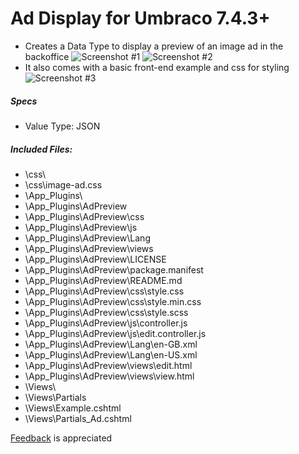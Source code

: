 # Ad Display for Umbraco 7.4.3+

- Creates a Data Type to display a preview of an image ad in the backoffice
	![Screenshot #1](../../../assets/imagead-1.png)
	![Screenshot #2](../../../assets/imagead-2.png)
- It also comes with a basic front-end example and css for styling
	![Screenshot #3](../../../assets/imagead-3.png)

##### Specs
- Value Type: JSON

##### Included Files:
- \css\
- \css\image-ad.css
- \App_Plugins\
- \App_Plugins\AdPreview
- \App_Plugins\AdPreview\css
- \App_Plugins\AdPreview\js
- \App_Plugins\AdPreview\Lang
- \App_Plugins\AdPreview\views
- \App_Plugins\AdPreview\LICENSE
- \App_Plugins\AdPreview\package.manifest
- \App_Plugins\AdPreview\README.md
- \App_Plugins\AdPreview\css\style.css
- \App_Plugins\AdPreview\css\style.min.css
- \App_Plugins\AdPreview\css\style.scss
- \App_Plugins\AdPreview\js\controller.js
- \App_Plugins\AdPreview\js\edit.controller.js
- \App_Plugins\AdPreview\Lang\en-GB.xml
- \App_Plugins\AdPreview\Lang\en-US.xml
- \App_Plugins\AdPreview\views\edit.html
- \App_Plugins\AdPreview\views\view.html
- \Views\
- \Views\Partials
- \Views\Example.cshtml
- \Views\Partials\_Ad.cshtml

[Feedback](mailto:feedback@splatdev.com) is appreciated
